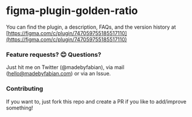 # figma-plugin-golden-ratio
You can find the plugin, a description, FAQs, and the version history at [https://figma.com/c/plugin/747059755185517110](https://figma.com/c/plugin/747059755185517110)

### Feature requests? 😊 Questions?
Just hit me on Twitter (@madebyfabian), via mail (hello@madebyfabian.com) or via an Issue.

### Contributing
If you want to, just fork this repo and create a PR if you like to add/improve something!